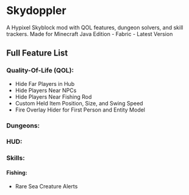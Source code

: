 # **Skydoppler**
A Hypixel Skyblock mod with QOL features, dungeon solvers, and skill trackers.
Made for Minecraft Java Edition - Fabric - Latest Version

## **Full Feature List**

### Quality-Of-Life (QOL):
   + Hide Far Players in Hub
   + Hide Players Near NPCs
   + Hide Players Near Fishing Rod
   + Custom Held Item Position, Size, and Swing Speed
   + Fire Overlay Hider for First Person and Entity Model
### Dungeons:
### HUD:
### Skills:
#### Fishing:
   + Rare Sea Creature Alerts